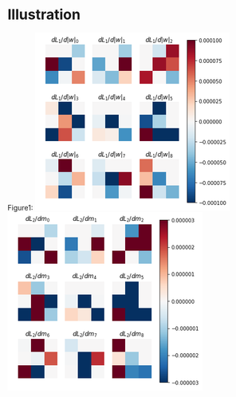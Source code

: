 # Illustration
Figure1:
![alt text](https://github.com/ijairebutt/ijairebutt/blob/master/g1.png)
![alt text](https://github.com/ijairebutt/ijairebutt/blob/master/g2.png)

